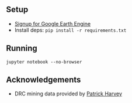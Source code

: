 ## Setup

- [Signup for Google Earth Engine](https://signup.earthengine.google.com/)
- Install deps: `pip install -r requirements.txt`

## Running

    jupyter notebook --no-browser

## Acknowledgements

- DRC mining data provided by [Patrick Harvey](https://cathodes.net/)